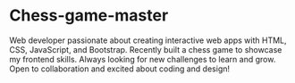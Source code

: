 # Chess-game-master
Web developer passionate about creating interactive web apps with HTML, CSS, JavaScript, and Bootstrap. Recently built a chess game to showcase my frontend skills. Always looking for new challenges to learn and grow. Open to collaboration and excited about coding and design!
